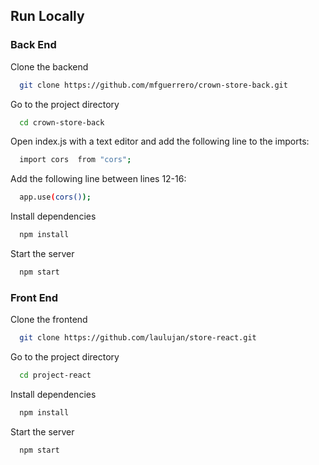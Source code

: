 
## Run Locally

### Back End

Clone the backend

```bash
  git clone https://github.com/mfguerrero/crown-store-back.git
```

Go to the project directory

```bash
  cd crown-store-back
```

Open index.js with a text editor and add the following line to the imports:

```bash
  import cors  from "cors";
```

Add the following line between lines 12-16:

```bash
  app.use(cors());
```

Install dependencies

```bash
  npm install
```

Start the server

```bash
  npm start
```

### Front End

Clone the frontend

```bash
  git clone https://github.com/laulujan/store-react.git
```

Go to the project directory

```bash
  cd project-react
```

Install dependencies

```bash
  npm install
```

Start the server

```bash
  npm start
```

  